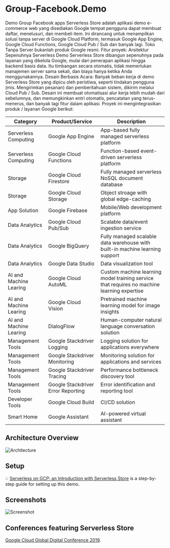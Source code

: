 # Group-Facebook.Demo
Demo Group Facebook apps
Serverless Store adalah aplikasi demo e-commerce web yang disediakan Google tempat pengguna dapat membuat daftar, menelusuri, dan membeli item. Ini dirancang untuk menampilkan solusi tanpa server di Google Cloud Platform, termasuk Google App Engine, Google Cloud Functions, Google Cloud Pub / Sub dan banyak lagi. Toko Tanpa Server bukanlah produk Google resmi. Fitur proyek: Arsitektur Sepenuhnya Serverless Demo Serverless Store dibangun sepenuhnya pada layanan yang dikelola Google, mulai dari penerapan aplikasi hingga backend basis data. Itu timbangan secara otomatis, tidak memerlukan manajemen server sama sekali, dan biaya hanya ketika Anda menggunakannya. Desain Berbasis Acara: Banyak beban kerja di demo Serverless Store yang dipicu oleh peristiwa, seperti tindakan pengguna (mis. Mengirimkan pesanan) dan pemberitahuan sistem, dikirim melalui Cloud Pub / Sub. Desain ini membuat otomatisasi alur kerja lebih mudah dari sebelumnya, dan memungkinkan entri otomatis, pencatatan yang terus-menerus, dan banyak lagi fitur dalam aplikasi. Proyek ini mengintegrasikan produk / layanan Google berikut:

| Category | Product/Service | Description |
|----------|-----------------|-------------|
| Serverless Computing | Google App Engine | App-based fully managed serverless platform |
| Serverless Computing | Google Cloud Functions | Function-based event-driven serverless platform |
| Storage | Google Cloud Firestore | Fully managed serverless NoSQL document database |
| Storage | Google Cloud Storage | Object stroage with global edge-caching |
| App Solution | Google Firebase | Mobile/Web development platform |
| Data Analytics | Google Cloud Pub/Sub | Scalable data/event ingestion service |
| Data Analytics | Google BigQuery | Fully managed scalable data warehouse with built-in machine learning support |
| Data Analytics | Google Data Studio | Data visualization tool |
| AI and Machine Learing | Google Cloud AutoML | Custom machine learning model training service that requires no machine learning expertise |
| AI and Machine Learing | Google Cloud Vision | Pretrained machine learning model for image insights |
| AI and Machine Learing | DialogFlow | Human-computer natural language conversation solution |
| Management Tools | Google Stackdriver Logging | Logging solution for applications everywhere |
| Management Tools | Google Stackdriver Monitoring | Monitoring solution for applications and services |
| Management Tools | Google Stackdriver Tracing | Performance bottleneck discovery tool |
| Management Tools | Google Stackdriver Error Reporting | Error identification and reporting tool |
| Developer Tools | Google Cloud Build | CI/CD solution |
| Smart Home | Google Assistant | AI-powered virtual assistant |

## Architecture Overview

![Architecture](/docs/architecture.png)

## Setup

💡 [Serverless on GCP: an Introduction with Serverless Store](https://medium.com/@ratrosy/serverless-on-google-cloud-platform-an-introduction-with-serverless-store-demo-41992dec085) is
a step-by-step guide for setting up this demo.

## Screenshots

![Screenshot](/docs/screenshot.png)

## Conferences featuring Serverless Store

[Google Cloud Global Digital Conference 2019](https://cloudonair.withgoogle.com/events/app-dev).
